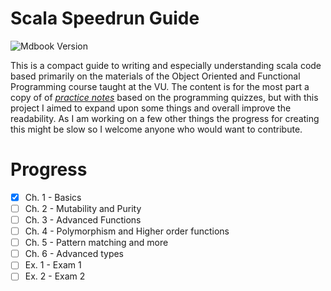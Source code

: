 # Scala Speedrun Guide

![Mdbook Version](https://img.shields.io/badge/mdbook-v0.4.32-brightgreen)

This is a compact guide to writing and especially understanding scala code based primarily on the materials of the Object Oriented and Functional Programming course taught at the VU. The content is for the most part a copy of of [_practice notes_](https://applesauce-notes.notion.site/Quizzes-371775b8b03a4f3883ef292c7f21780f?pvs=4) based on the programming quizzes, but with this project I aimed to expand upon some things and overall improve the readability. As I am working on a few other things the progress for creating this might be slow so I welcome anyone who would want to contribute.

# Progress 

- [x] Ch. 1 - Basics
- [ ] Ch. 2 - Mutability and Purity
- [ ] Ch. 3 - Advanced Functions
- [ ] Ch. 4 - Polymorphism and Higher order functions
- [ ] Ch. 5 - Pattern matching and more 
- [ ] Ch. 6 - Advanced types
- [ ] Ex. 1 - Exam 1
- [ ] Ex. 2 - Exam 2
